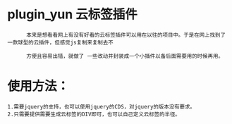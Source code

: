 # plugin_yun 云标签插件
  
  
          本来是想看看网上有没有好看的云标签插件可以用在以往的项目中。于是在网上找到了一款球型的云插件，但感觉js复制来复制去不
          
          方便且容易出错，就做了 一些改动并封装成一个小插件以备后面需要用的时候再用。

# 使用方法：
    1.需要jquery的支持，也可以使用jquery的CDS，对jquery的版本没有要求。
    2.只需要提供需要生成云标签的DIV即可，也可以自己定义云标签的半径。
